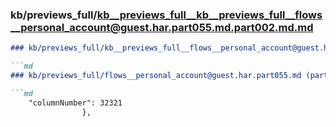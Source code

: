 ### kb/previews_full/kb__previews_full__kb__previews_full__flows__personal_account@guest.har.part055.md.part002.md.md

```md
### kb/previews_full/kb__previews_full__flows__personal_account@guest.har.part055.md.part002.md

```md
### kb/previews_full/flows__personal_account@guest.har.part055.md (part 002)

```md
    "columnNumber": 32321
                },
           
```

```

```

```

